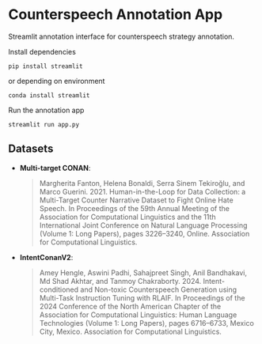 # Counterspeech Annotation App

Streamlit annotation interface for counterspeech strategy annotation.

Install dependencies

```
pip install streamlit
```

or depending on environment

```
conda install streamlit
```

Run the annotation app

```
streamlit run app.py
```

## Datasets

- **Multi-target CONAN**:

  > Margherita Fanton, Helena Bonaldi, Serra Sinem Tekiroğlu, and Marco Guerini. 2021. Human-in-the-Loop for Data Collection: a Multi-Target Counter Narrative Dataset to Fight Online Hate Speech. In Proceedings of the 59th Annual Meeting of the Association for Computational Linguistics and the 11th International Joint Conference on Natural Language Processing (Volume 1: Long Papers), pages 3226–3240, Online. Association for Computational Linguistics.

- **IntentConanV2**:

  > Amey Hengle, Aswini Padhi, Sahajpreet Singh, Anil Bandhakavi, Md Shad Akhtar, and Tanmoy Chakraborty. 2024. Intent-conditioned and Non-toxic Counterspeech Generation using Multi-Task Instruction Tuning with RLAIF. In Proceedings of the 2024 Conference of the North American Chapter of the Association for Computational Linguistics: Human Language Technologies (Volume 1: Long Papers), pages 6716–6733, Mexico City, Mexico. Association for Computational Linguistics.
